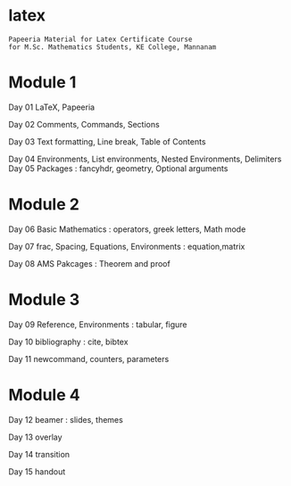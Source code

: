 # latex
    Papeeria Material for Latex Certificate Course
    for M.Sc. Mathematics Students, KE College, Mannanam
# Module 1

Day 01 LaTeX, Papeeria

Day 02 Comments, Commands, Sections

Day 03 Text formatting, Line break, Table of Contents

Day 04 Environments, List environments, Nested Environments, Delimiters
Day 05 Packages : fancyhdr, geometry, Optional arguments

# Module 2

Day 06 Basic Mathematics : operators, greek letters, Math mode

Day 07 frac, Spacing, Equations, Environments : equation,matrix

Day 08 AMS Pakcages : Theorem and proof

# Module 3

Day 09 Reference, Environments : tabular, figure

Day 10 bibliography : cite, bibtex

Day 11 newcommand, counters, parameters

# Module 4

Day 12 beamer : slides, themes

Day 13 overlay

Day 14 transition

Day 15 handout
